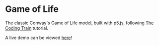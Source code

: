 # Game of Life

The classic Conway's Game of Life model, built with p5.js, following [The Coding Train](https://www.youtube.com/watch?v=FWSR_7kZuYg) tutorial.

 A live demo can be viewed [here](https://codepen.io/mattgaskey/pen/rpGopY)!